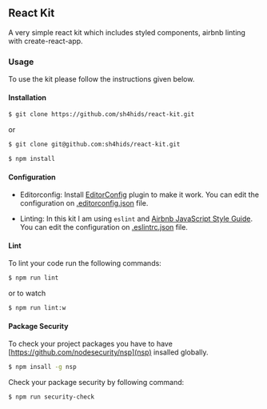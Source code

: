 ## React Kit
A very simple react kit which includes styled components, airbnb linting with create-react-app.

### Usage
To use the kit please follow the instructions given below.

#### Installation
```bash
$ git clone https://github.com/sh4hids/react-kit.git
```
or
```bash
$ git clone git@github.com:sh4hids/react-kit.git
```

```bash
$ npm install
```

#### Configuration
- Editorconfig: Install [EditorConfig](http://editorconfig.org/#download) plugin to make it work. You can edit the configuration on [.editorconfig.json](https://github.com/sh4hids/react-kit/blob/master/.editorconfig) file.

- Linting: In this kit I am using `eslint` and [Airbnb JavaScript Style Guide](https://github.com/airbnb/javascript). You can edit the configuration on [.eslintrc.json](https://github.com/sh4hids/react-kit/blob/master/.eslintrc.json) file.

#### Lint
To lint your code run the following commands:

```bash
$ npm run lint
```
or to watch

```bash
$ npm run lint:w
```

#### Package Security
To check your project packages you have to have [https://github.com/nodesecurity/nsp](nsp) insalled globally.

```bash
$ npm insall -g nsp
```

Check your package security by following command:

```bash
$ npm run security-check
```
